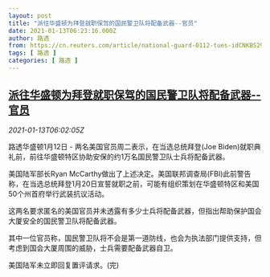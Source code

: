 ```yaml
---
layout: post
title: "派往华盛顿为拜登就职保驾的国民警卫队将配备武器--官员"
date: 2021-01-13T06:23:16.000Z
author: 路透
from: https://cn.reuters.com/article/national-guard-0112-tues-idCNKBS29I0JW
tags: [ 路透 ]
categories: [ 路透 ]
---
```

<!--1610518996000-->
[派往华盛顿为拜登就职保驾的国民警卫队将配备武器--官员](https://cn.reuters.com/article/national-guard-0112-tues-idCNKBS29I0JW)
------

<div>
<div><i>2021-01-13T06:02:05Z</i></div><p>路透华盛顿1月12日 - 两名美国官员周二表示，在当选总统拜登(Joe Biden)就职典礼前，前往华盛顿特区协助安保的约1万名国民警卫队士兵将配备武器。</p><p>美国陆军部长Ryan McCarthy做出了上述决定。美国联邦调查局(FBI)此前警告称，在当选总统拜登1月20日宣誓就职之前，可能有组织策划在华盛顿特区和美国50个州首府举行武装抗议活动。</p><p>这两名要求匿名的美国官员并未透露有多少士兵将配备武器，但指出帮助保护国会大厦安全的国民警卫队将配备武器。</p><p>其中一位官员称，国民警卫队将不会是第一道防线，也会为执法部门提供支持，但考虑到国会大厦周围的威胁，士兵需要配备武器自卫。</p><p>美国陆军未立即回复置评请求。(完)</p>
</div>
